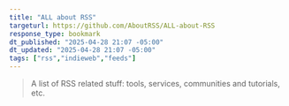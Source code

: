```yaml
---
title: "ALL about RSS"
targeturl: https://github.com/AboutRSS/ALL-about-RSS
response_type: bookmark
dt_published: "2025-04-28 21:07 -05:00"
dt_updated: "2025-04-28 21:07 -05:00"
tags: ["rss","indieweb","feeds"]
---
```


> A list of RSS related stuff: tools, services, communities and tutorials, etc.